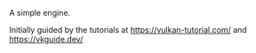 A simple engine.

Initially guided by the tutorials at https://vulkan-tutorial.com/ and https://vkguide.dev/

